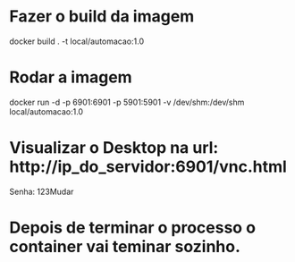 # Fazer o build da imagem
docker build . -t local/automacao:1.0

# Rodar a imagem
docker run -d -p 6901:6901 -p 5901:5901 -v /dev/shm:/dev/shm local/automacao:1.0


# Visualizar o Desktop na url:  http://ip_do_servidor:6901/vnc.html

Senha: 123Mudar


# Depois de terminar o processo o container vai teminar sozinho.


